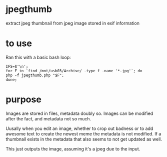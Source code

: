 # jpegthumb

extract jpeg thumbnail from jpeg image stored in exif information

# to use

Ran this with a basic bash loop:

```
IFS=$'\n';
for F in `find /mnt/usb03/Archive/ -type f -name '*.jpg'`; do
php -f jpegthumb.php "$F";
done;
```

# purpose

Images are stored in files, metadata doubly so. Images can be modified after the fact, and metadata not so much.

Uusally when you edit an image, whether to crop out badness or to add awesome text to create the newest meme the metadata is not modified. If a thumbnail exists in the metadata that also seems to not get updated as well.

This just outputs the image, assuming it's a jpeg due to the input.
